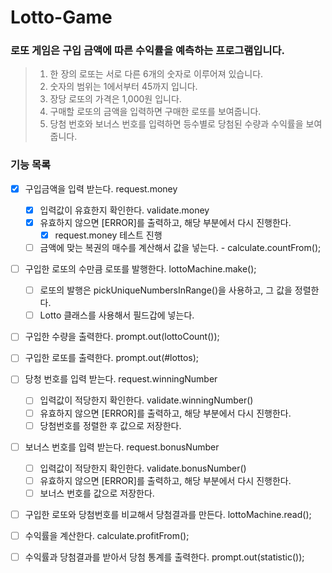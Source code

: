 # Lotto-Game

### 로또 게임은 구입 금액에 따른 수익률을 예측하는 프로그램입니다.

> 1. 한 장의 로또는 서로 다른 6개의 숫자로 이루어져 있습니다.
> 2. 숫자의 범위는 1에서부터 45까지 입니다.
> 3. 장당 로또의 가격은 1,000원 입니다.
> 4. 구매할 로또의 금액을 입력하면 구매한 로또를 보여줍니다.
> 5. 당첨 번호와 보너스 번호를 입력하면 등수별로 당첨된 수량과 수익률을 보여줍니다.

### 기능 목록

- [x] 구입금액을 입력 받는다. request.money
    - [x] 입력값이 유효한지 확인한다. validate.money
    - [x] 유효하지 않으면 [ERROR]를 출력하고, 해당 부분에서 다시 진행한다.
        - [x] request.money 테스트 진행 
    - [ ] 금액에 맞는 복권의 매수를 계산해서 값을 넣는다. - calculate.countFrom();

- [ ] 구입한 로또의 수만큼 로또를 발행한다. lottoMachine.make();
    - [ ] 로또의 발행은 pickUniqueNumbersInRange()을 사용하고, 그 값을 정렬한다.
    - [ ] Lotto 클래스를 사용해서 필드갑에 넣는다.

- [ ] 구입한 수량을 출력한다. prompt.out(lottoCount());
- [ ] 구입한 로또를 출력한다. prompt.out(#lottos);

- [ ] 당청 번호를 입력 받는다. request.winningNumber 
    - [ ] 입력값이 적당한지 확인한다. validate.winningNumber()
    - [ ] 유효하지 않으면 [ERROR]를 출력하고, 해당 부분에서 다시 진행한다.
    - [ ] 당첨번호를 정렬한 후 값으로 저장한다.
- [ ] 보너스 번호를 입력 받는다. request.bonusNumber
    - [ ] 입력값이 적당한지 확인한다. validate.bonusNumber()
    - [ ] 유효하지 않으면 [ERROR]를 출력하고, 해당 부분에서 다시 진행한다.
    - [ ] 보너스 번호를 값으로 저장한다.

- [ ] 구입한 로또와 당첨번호를 비교해서 당첨결과를 만든다. lottoMachine.read();
- [ ] 수익률을 계산한다. calculate.profitFrom();

- [ ] 수익률과 당첨결과를 받아서 당첨 통계를 출력한다. prompt.out(statistic());

